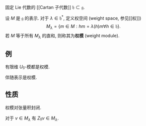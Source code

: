 固定 Lie 代数的 [[Cartan 子代数]] $\mathfrak h\subset \mathfrak g$.

设 $M$ 是 $\mathfrak g$ 的表示. 对于 $\lambda\in \mathfrak h^*$, 定义权空间 (weight space, 参见[[权]])
$$
M_\lambda = \{m\in M: hm=\lambda(h)m\forall h\in\mathfrak h\}.
$$
若 $M$ 等于所有 $M_\lambda$ 的直和, 则称其为**权模** (weight module).

## 例

有限维 $U\mathfrak g$-模都是权模.

伴随表示是权模.

## 性质

权模对张量积封闭.

对于 $v\in M_\lambda$ 有 $Z\mathfrak g v\in M_\lambda$.
